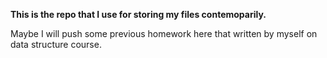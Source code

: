 **This is the repo that I use for storing my files contemoparily.**

Maybe I will push some previous homework here that written by myself on data structure course.
